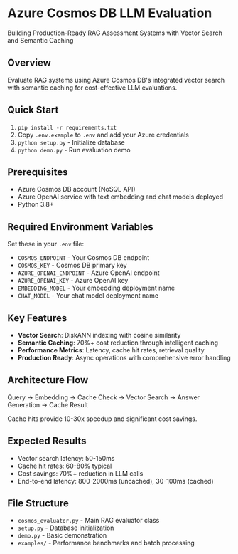# Azure Cosmos DB LLM Evaluation

Building Production-Ready RAG Assessment Systems with Vector Search and Semantic Caching

## Overview

Evaluate RAG systems using Azure Cosmos DB's integrated vector search with semantic caching for cost-effective LLM evaluations.

## Quick Start

1. `pip install -r requirements.txt`
2. Copy `.env.example` to `.env` and add your Azure credentials
3. `python setup.py` - Initialize database
4. `python demo.py` - Run evaluation demo

## Prerequisites

- Azure Cosmos DB account (NoSQL API)
- Azure OpenAI service with text embedding and chat models deployed
- Python 3.8+

## Required Environment Variables

Set these in your `.env` file:
- `COSMOS_ENDPOINT` - Your Cosmos DB endpoint
- `COSMOS_KEY` - Cosmos DB primary key
- `AZURE_OPENAI_ENDPOINT` - Azure OpenAI endpoint
- `AZURE_OPENAI_KEY` - Azure OpenAI key
- `EMBEDDING_MODEL` - Your embedding deployment name
- `CHAT_MODEL` - Your chat model deployment name


## Key Features

- **Vector Search**: DiskANN indexing with cosine similarity
- **Semantic Caching**: 70%+ cost reduction through intelligent caching
- **Performance Metrics**: Latency, cache hit rates, retrieval quality
- **Production Ready**: Async operations with comprehensive error handling

## Architecture Flow

Query → Embedding → Cache Check → Vector Search → Answer Generation → Cache Result

Cache hits provide 10-30x speedup and significant cost savings.

## Expected Results

- Vector search latency: 50-150ms
- Cache hit rates: 60-80% typical
- Cost savings: 70%+ reduction in LLM calls
- End-to-end latency: 800-2000ms (uncached), 30-100ms (cached)

## File Structure

- `cosmos_evaluator.py` - Main RAG evaluator class
- `setup.py` - Database initialization
- `demo.py` - Basic demonstration
- `examples/` - Performance benchmarks and batch processing

